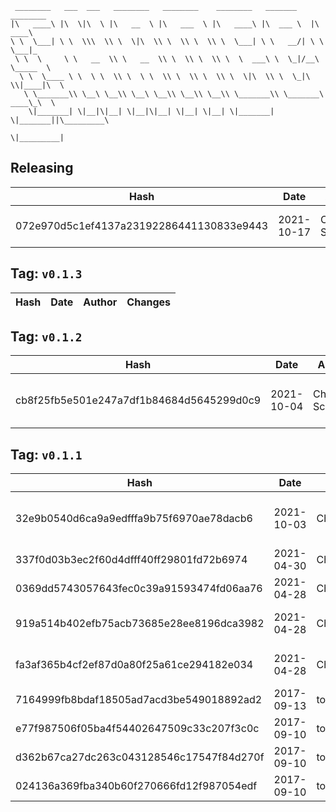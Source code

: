 ```
 ________   ___  ___   ________   ________    ________   _______    ________      
|\   ____\ |\  \|\  \ |\   __  \ |\   ___  \ |\   ____\ |\  ___ \  |\   ____\     
\ \  \___| \ \  \\\  \\ \  \|\  \\ \  \\ \  \\ \  \___| \ \   __/| \ \  \___|_    
 \ \  \     \ \   __  \\ \   __  \\ \  \\ \  \\ \  \  ___\ \  \_|/__\ \_____  \   
  \ \  \____ \ \  \ \  \\ \  \ \  \\ \  \\ \  \\ \  \|\  \\ \  \_|\ \\|____|\  \  
   \ \_______\\ \__\ \__\\ \__\ \__\\ \__\\ \__\\ \_______\\ \_______\ ____\_\  \ 
    \|_______| \|__|\|__| \|__|\|__| \|__| \|__| \|_______| \|_______||\_________\
                                                                      \|_________|
```

## Releasing
| Hash | Date | Author | Changes |
|------|------|--------|---------|
| 072e970d5c1ef4137a23192286441130833e9443 | 2021-10-17 | Chris Schubert | Fixing package jsons |


 ## Tag: `v0.1.3`
| Hash | Date | Author | Changes |
|------|------|--------|---------|


 ## Tag: `v0.1.2`
| Hash | Date | Author | Changes |
|------|------|--------|---------|
| cb8f25fb5e501e247a7df1b84684d5645299d0c9 | 2021-10-04 | Chris Schubert | Code cleanup and refactoring |


 ## Tag: `v0.1.1`
| Hash | Date | Author | Changes |
|------|------|--------|---------|
| 32e9b0540d6ca9a9edfffa9b75f6970ae78dacb6 | 2021-10-03 | Chris Schubert | Organizing Appalachia packages for package management |
| 337f0d03b3ec2f60d4dfff40ff29801fd72b6974 | 2021-04-30 | Chris Schubert | Complete redesign of project |
| 0369dd5743057643fec0c39a91593474fd06aa76 | 2021-04-28 | Chris Schubert | Reformatting code and adding meta files |
| 919a514b402efb75acb73685e28ee8196dca3982 | 2021-04-28 | Chris Schubert | Removing extra assets and updating README.md |
| fa3af365b4cf2ef87d0a80f25a61ce294182e034 | 2021-04-28 | Chris Schubert | Initializing organization repository for project. |
| 7164999fb8bdaf18505ad7acd3be549018892ad2 | 2017-09-13 | toinfiniityandbeyond | Create NewtonsoftExtensions |
| e77f987506f05ba4f54402647509c33c207f3c0c | 2017-09-10 | toinfiniityandbeyond | Update README.md |
| d362b67ca27dc263c043128546c17547f84d270f | 2017-09-10 | toinfiniityandbeyond | Create JSONEditor.cs |
| 024136a369fba340b60f270666fd12f987054edf | 2017-09-10 | toinfiniityandbeyond | Initial commit |
